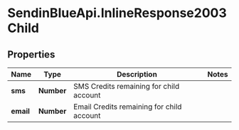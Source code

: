 # SendinBlueApi.InlineResponse2003Child

## Properties
Name | Type | Description | Notes
------------ | ------------- | ------------- | -------------
**sms** | **Number** | SMS Credits remaining for child account | 
**email** | **Number** | Email Credits remaining for child account | 


